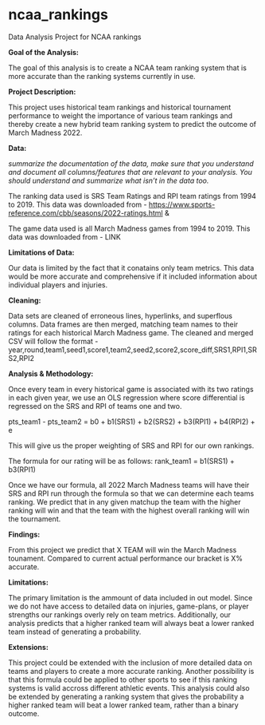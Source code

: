 # ncaa_rankings
Data Analysis Project for NCAA rankings

**Goal of the Analysis:**

The goal of this analysis is to create a NCAA team ranking system that is more accurate than the ranking systems currently in use.

**Project Description:**

This project uses historical team rankings and historical tournament performance to weight the importance of various team rankings and thereby create a new hybrid team ranking system to predict the outcome of March Madness 2022.

**Data:**

_summarize the documentation of the data, make sure that you understand and document all columns/features that are relevant to your analysis. You should understand and summarize what isn’t in the data too._

The ranking data used is SRS Team Ratings and RPI team ratings from 1994 to 2019. This data was downloaded from - https://www.sports-reference.com/cbb/seasons/2022-ratings.html & 

The game data used is all March Madness games from 1994 to 2019. This data was downloaded from - LINK

**Limitations of Data:**

Our data is limited by the fact that it conatains only team metrics.
This data would be more accurate and comprehensive if it included information about individual players and injuries.

**Cleaning:**

Data sets are cleaned of erroneous lines, hyperlinks, and superflous columns.
Data frames are then merged, matching team names to their ratings for each historical March Madness game.
The cleaned and merged CSV will follow the format - year,round,team1,seed1,score1,team2,seed2,score2,score_diff,SRS1,RPI1,SRS2,RPI2

**Analysis & Methodology:**

Once every team in every historical game is associated with its two ratings in each given year, we use an OLS regression where score differential is regressed on the SRS and RPI of teams one and two.

pts_team1 - pts_team2 = b0 + b1(SRS1) + b2(SRS2) + b3(RPI1) + b4(RPI2) + e

This will give us the proper weighting of SRS and RPI for our own rankings.

The formula for our rating will be as follows: rank_team1 = b1(SRS1) + b3(RPI1)

Once we have our formula, all 2022 March Madness teams will have their SRS and RPI run through the formula so that we can determine each teams ranking.
We predict that in any given matchup the team with the higher ranking will win and that the team with the highest overall ranking will win the tournament.

**Findings:**

From this project we predict that X TEAM will win the March Madness tounament.
Compared to current actual performance our bracket is X% accurate.

**Limitations:**

The primary limitation is the ammount of data included in out model. 
Since we do not have access to detailed data on injuries, game-plans, or player strengths our rankings overly rely on team metrics.
Additionally, our analysis predicts that a higher ranked team will always beat a lower ranked team instead of generating a probability.

**Extensions:**

This project could be extended with the inclusion of more detailed data on teams and players to create a more accurate ranking. 
Another possibility is that this formula could be applied to other sports to see if this ranking systems is valid accross different athletic events.
This analysis could also be extended by generating a ranking system that gives the probability a higher ranked team will beat a lower ranked team, rather than a binary outcome.
